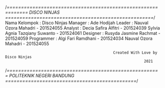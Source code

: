 /*============================================================= DISCO NINJAS ====================================================*/
Nama Kelompok         : Disco Ninjas
Manager               : Ade Hodijah
Leader                : Nauval Ozora Mahadri - 201524055
Analyst               : Decia Safira Alfitri - 201524039
                        Sylvia Agnia Tazqiany Suwanto - 201524061
Designer              : Rusyda Jasmine Rachmat - 201524059
Programmer            : Algi Fari Ramdhani - 201524034
                        Nauval Ozora Mahadri - 201524055
                        
                  
                        
                                                     Created With Love by Disco Ninjas
                                                                   2021
/*====================================================== POLITEKNIK NEGERI BANDUNG ==============================================*/
